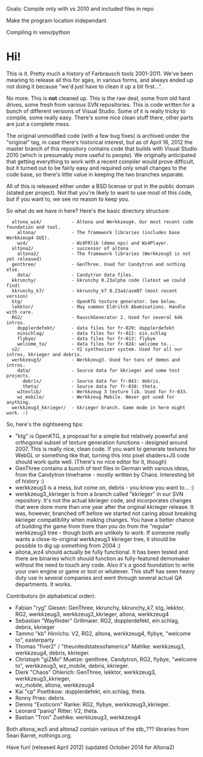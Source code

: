 Goals:
Compile only with vs 2010 and included files in repo

Make the program location independant

Compiling in venv/python

# Hi!

This is it. Pretty much a history of Farbrausch tools 2001-2011. We've been
meaning to release all this for ages, in various forms, and always ended up
not doing it because "we'd just have to clean it up a bit first...".

No more. This is **not** cleaned up. This is the raw deal, some from old hard
drives, some fresh from various SVN repositories. This is code written for
a bunch of different versions of Visual Studio. Some of it is really tricky
to compile, some really easy. There's some nice clean stuff there, other parts
are just a complete mess.

The original unmodified code (with a few bug fixes) is archived under the
"original" tag, in case there's historical interest, but as of April 16, 2012
the master branch of this repository contains code that builds with Visual
Studio 2010 (which is presumably more useful to people). We originally
anticipated that getting everything to work with a recent compiler would
prove difficult, but it turned out to be fairly easy and required only small
changes to the code base, so there's little value in keeping the two branches
separate.

All of this is released either under a BSD license or put in the public
domain (stated per project). Not that you're likely to want to use most of
this code, but if you want to, we see no reason to keep you.

So what do we have in here? Here's the basic directory structure:

```
  altona_wz4/           - Altona and Werkkzeug4. Our most recent code foundation and tool.
    altona/             - The framework libraries (includes base Werkkzeug4 GUI).
    wz4/                - Wz4FRlib (demo ops) and Wz4Player.
  altona2/              - successor of altona
    altona2/            - The framework libraries (Werkkzeug5 is not yet released)
  genthree/             - GenThree. Used for Candytron and nothing else.
    data/               - Candytron data files.
  kkrunchy/             - kkrunchy 0.23alpha code (latest we could find)
  kkrunchy_k7/          - kkrunchy_k7 0.23a4/asm07 (most recent version)
  ktg/                  - OpenKTG texture generator. See below.
  lekktor/              - May summon Eldritch Abominations. Handle with care.
  RG2/                  - RauschGenerator 2. Used for several 64k intros.
    dopplerdefekt/      - data files for fr-029: dopplerdefekt
    einschlag/          - data files for fr-022: ein.schlag
    flybye/             - data files for fr-013: flybye
    welcome_to/         - data files for fr-024: welcome to...
  v2/                   - V2 synthesizer system. Used for all our intros, kkrieger and debris.
  werkkzeug3/           - Werkkzeug3. Used for tons of demos and intros.
    data/               - Source data for kkrieger and some test projects.
      debris/           - Source data for fr-041: debris.
      theta/            - Source data for fr-038: theta.
    w3texlib/           - Werkkzeug 3 texture lib. Used for fr-033.
    wz_mobile/          - Werkkzeug Mobile. Never got used for anything.
  werkkzeug3_kkrieger/  - kkrieger branch. Game mode in here might work. :)
```

So, here's the sightseeing tips:

* "ktg" is OpenKTG, a proposal for a simple but relatively powerful and
  orthogonal subset of texture generation functions - designed around 2007.
  This is really nice, clean code. If you want to generate textures for WebGL
  or something like that, turning this into pixel shaders+JS code should work
  quite well. (There's no nice editor for it, though)
* GenThree contains a bunch of text files in German with various ideas, from
  the Candytron timeframe - mostly written by Chaos. Interesting bit of
  history :)
* werkkzeug3 is a mess, but come on, debris - you know you want to... :)
* werkkzeug3_kkrieger is from a branch called "kkrieger" in our SVN repository.
  It's not the actual kkrieger code, and incorporates changes that were done
  more than one year after the original kkrieger release. It was, however,
  branched off before we started not caring about breaking kkrieger
  compatibility when making changes. You have a better chance of building the
  game from there than you do from the "regular" werkkzeug3 tree - though both
  are unlikely to work.
  If someone really wants a close-to-original werkkzeug3 kkrieger tree, it should
  be possible to dig up something from 2004 :)
* altona_wz4 should actually be fully functional. It has been tested and there are
  binaries which should function as fully-featured demomaker without the need to
  touch any code. Also it's a good foundation to write your own engine or game
  or tool or whatever. This stuff has seen heavy duty use in several companies and
  went through several actual QA departments. It works.

Contributors (in alphabetical order):

* Fabian "ryg" Giesen: GenThree, kkrunchy, kkrunchy_k7, ktg, lekktor, RG2,
  werkkzeug3, werkkzeug3_kkrieger, altona, werkkzeug4
* Sebastian "Wayfinder" Grillmaier: RG2, dopplerdefekt, ein.schlag, debris,
  kkrieger
* Tammo "kb" Hinrichs: V2, RG2, altona, werkkzeug4, flybye, "welcome to", easterparty
* Thomas "fiver2" / "theunitedstatesofamerica" Mahlke: werkkzeug3, werkkzeug4,
  debris, kkrieger.
* Christoph "giZMo" Muetze: genthree, Candytron, RG2, flybye, "welcome to",
  werkkzeug3, wz_mobile, debris, kkrieger.
* Dierk "Chaos" Ohlerich: GenThree, lekktor, werkkzeug3, werkkzeug3_kkrieger,  
  wz_mobile, altona, werkkzeug4
* Kai "cp" Poethkow: dopplerdefekt, ein.schlag, theta.
* Ronny Pries: debris.
* Dennis "Exoticorn" Ranke: RG2, flybye, werkkzeug3_kkrieger.
* Leonard "paniq" Ritter: V2, theta.
* Bastian "Tron" Zuehlke: werkkzeug3, werkkzeug4

Both altona_wz5 and altona2 contain various of the stb_??? libraries from Sean
Barret, nothings.org.

Have fun!
(released April 2012)
(updated October 2014 for Altona2)
